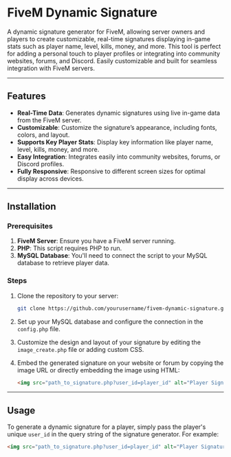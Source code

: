 # FiveM Dynamic Signature

A dynamic signature generator for FiveM, allowing server owners and players to create customizable, real-time signatures displaying in-game stats such as player name, level, kills, money, and more. This tool is perfect for adding a personal touch to player profiles or integrating into community websites, forums, and Discord. Easily customizable and built for seamless integration with FiveM servers.

---

## Features

- **Real-Time Data**: Generates dynamic signatures using live in-game data from the FiveM server.
- **Customizable**: Customize the signature’s appearance, including fonts, colors, and layout.
- **Supports Key Player Stats**: Display key information like player name, level, kills, money, and more.
- **Easy Integration**: Integrates easily into community websites, forums, or Discord profiles.
- **Fully Responsive**: Responsive to different screen sizes for optimal display across devices.

---

## Installation

### Prerequisites

1. **FiveM Server**: Ensure you have a FiveM server running.
2. **PHP**: This script requires PHP to run.
3. **MySQL Database**: You'll need to connect the script to your MySQL database to retrieve player data.

### Steps

1. Clone the repository to your server:
    ```bash
    git clone https://github.com/yourusername/fivem-dynamic-signature.git
    ```

2. Set up your MySQL database and configure the connection in the `config.php` file.

3. Customize the design and layout of your signature by editing the `image_create.php` file or adding custom CSS.

4. Embed the generated signature on your website or forum by copying the image URL or directly embedding the image using HTML:
    ```html
    <img src="path_to_signature.php?user_id=player_id" alt="Player Signature">
    ```

---

## Usage

To generate a dynamic signature for a player, simply pass the player's unique `user_id` in the query string of the signature generator. For example:
```html
<img src="path_to_signature.php?user_id=player_id" alt="Player Signature">
